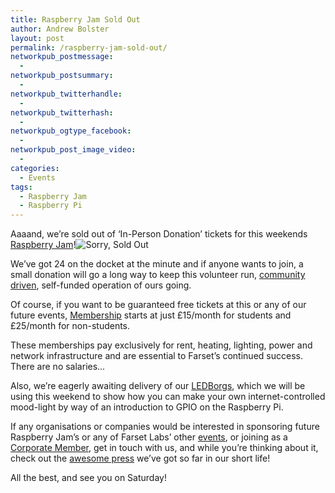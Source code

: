 ```yaml
---
title: Raspberry Jam Sold Out
author: Andrew Bolster
layout: post
permalink: /raspberry-jam-sold-out/
networkpub_postmessage:
  - 
networkpub_postsummary:
  - 
networkpub_twitterhandle:
  - 
networkpub_twitterhash:
  - 
networkpub_ogtype_facebook:
  - 
networkpub_post_image_video:
  - 
categories:
  - Events
tags:
  - Raspberry Jam
  - Raspberry Pi
---
```

Aaaand, we&#8217;re sold out of &#8216;In-Person Donation&#8217; tickets for this weekends [Raspberry Jam][1]!<img class="alignleft" alt="Sorry, Sold Out" src="http://i0.wp.com/kevinconroysmith.com/wp-content/uploads/2013/01/sold-out.jpg?resize=220%2C220" data-recalc-dims="1" />

We&#8217;ve got 24 on the docket at the minute and if anyone wants to join, a small donation will go a long way to keep this volunteer run, [community driven][2], self-funded operation of ours going.

Of course, if you want to be guaranteed free tickets at this or any of our future events, [Membership][3] starts at just £15/month for students and £25/month for non-students.

These memberships pay exclusively for rent, heating, lighting, power and network infrastructure and are essential to Farset&#8217;s continued success. There are no salaries&#8230;

Also, we&#8217;re eagerly awaiting delivery of our [LEDBorgs][4], which we will be using this weekend to show how you can make your own internet-controlled mood-light by way of an introduction to GPIO on the Raspberry Pi.

If any organisations or companies would be interested in sponsoring future Raspberry Jam&#8217;s or any of Farset Labs&#8217; other [events][5], or joining as a [Corporate Member][6], get in touch with us, and while you&#8217;re thinking about it, check out the [awesome press][7] we&#8217;ve got so far in our short life!

All the best, and see you on Saturday!

 [1]: http://fsl-pijam-0213.eventbrite.com/#
 [2]: http://farsetlabs.org.uk/blog/about-farset/
 [3]: http://farsetlabs.org.uk/blog/membership/
 [4]: http://piborg.org/ledborg
 [5]: http://farsetlabs.org.uk/blog/community/events/
 [6]: http://farsetlabs.org.uk/blog/about-farset/corporate-members/
 [7]: http://farsetlabs.org.uk/blog/about-farset/press/
